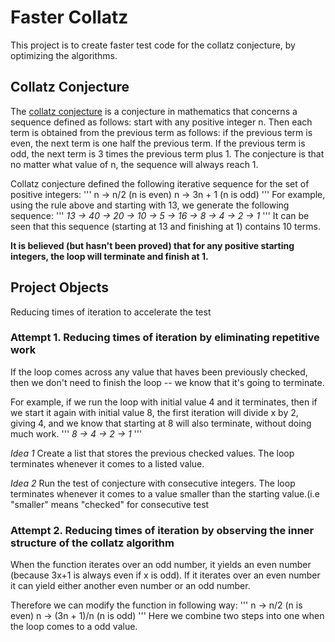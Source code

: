 # Faster Collatz
This project is to create faster test code for the collatz conjecture, by optimizing the algorithms.

## Collatz Conjecture
The [collatz conjecture](https://en.wikipedia.org/wiki/Collatz_conjecture) is a conjecture in mathematics that concerns a sequence defined as follows: start with any positive integer n. Then each term is obtained from the previous term as follows: if the previous term is even, the next term is one half the previous term. If the previous term is odd, the next term is 3 times the previous term plus 1. The conjecture is that no matter what value of n, the sequence will always reach 1.

Collatz conjecture defined the following iterative sequence for the set of positive integers:
'''
n → n/2 (n is even)
n → 3n + 1 (n is odd)
'''
For example, using the rule above and starting with 13, we generate the following sequence:
'''
_13 → 40 → 20 → 10 → 5 → 16 → 8 → 4 → 2 → 1_
'''
It can be seen that this sequence (starting at 13 and finishing at 1) contains 10 terms. 

**It is believed (but hasn't been proved) that for any positive starting integers, the loop will terminate and finish at 1.**

## Project Objects
Reducing times of iteration to accelerate the test

### Attempt 1. Reducing times of iteration by eliminating repetitive  work

If the loop comes across any value that haves been previously checked, then we don't need to finish the loop -- we know that it's going to terminate.

For example, if we run the loop with initial value 4 and it terminates, then if we start it again with initial value 8, the first iteration will divide x by 2, giving 4, and we know that starting at 8 will also terminate, without doing much work. 
'''
_8 → 4 → 2 → 1_
'''

_Idea 1_ 
Create a list that stores the previous checked values. The loop terminates whenever it comes to a listed value.

_Idea 2_ 
Run the test of conjecture with consecutive integers. The loop terminates whenever it comes to a value smaller than the starting value.(i.e "smaller" means "checked" for consecutive test

### Attempt 2. Reducing times of iteration by observing the inner structure of the collatz algorithm

When the function iterates over an odd number, it yields an even number (because 3x+1 is always even if x is odd). If it iterates over an even number it can yield either another even number or an odd number. 

Therefore we can modify the function in following way:
'''
n → n/2 (n is even)
n → (3n + 1)/n (n is odd)
'''
Here we combine two steps into one when the loop comes to a odd value.

